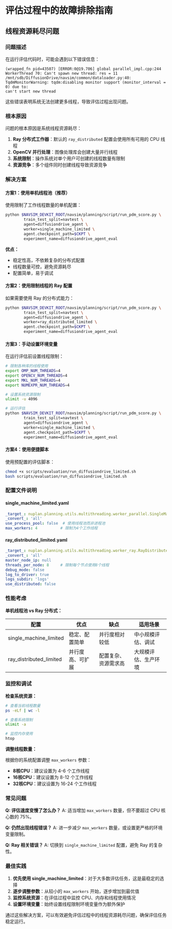 # 评估过程中的故障排除指南

## 线程资源耗尽问题

### 问题描述

在运行评估代码时，可能会遇到以下错误信息：

```
(wrapped_fn pid=43507) [ERROR:0@19.706] global parallel_impl.cpp:244 WorkerThread 70: Can't spawn new thread: res = 11
/mnt/sdb/DiffusionDrive/navsim/common/dataloader.py:40: TqdmMonitorWarning: tqdm:disabling monitor support (monitor_interval = 0) due to:
can't start new thread
```

这些错误表明系统无法创建更多线程，导致评估过程出现问题。

### 根本原因

问题的根本原因是系统线程资源耗尽：

1. **Ray 分布式工作器**：默认的 `ray_distributed` 配置会使用所有可用的 CPU 线程
2. **OpenCV 并行处理**：图像处理库会创建大量并行线程
3. **系统限制**：操作系统对单个用户可创建的线程数量有限制
4. **资源竞争**：多个组件同时创建线程导致资源竞争

### 解决方案

#### 方案1：使用单机线程池（推荐）

使用限制了工作线程数量的单机配置：

```bash
python $NAVSIM_DEVKIT_ROOT/navsim/planning/script/run_pdm_score.py \
        train_test_split=navtest \
        agent=diffusiondrive_agent \
        worker=single_machine_limited \
        agent.checkpoint_path=$CKPT \
        experiment_name=diffusiondrive_agent_eval
```

**优点：**
- 稳定性高，不依赖复杂的分布式配置
- 线程数量可控，避免资源耗尽
- 配置简单，易于调试

#### 方案2：使用限制线程的 Ray 配置

如果需要使用 Ray 的分布式能力：

```bash
python $NAVSIM_DEVKIT_ROOT/navsim/planning/script/run_pdm_score.py \
        train_test_split=navtest \
        agent=diffusiondrive_agent \
        worker=ray_distributed_limited \
        agent.checkpoint_path=$CKPT \
        experiment_name=diffusiondrive_agent_eval
```

#### 方案3：手动设置环境变量

在运行评估前设置线程限制：

```bash
# 限制各种库的线程使用
export OMP_NUM_THREADS=4
export OPENCV_NUM_THREADS=4  
export MKL_NUM_THREADS=4
export NUMEXPR_NUM_THREADS=4

# 设置系统资源限制
ulimit -u 4096

# 运行评估
python $NAVSIM_DEVKIT_ROOT/navsim/planning/script/run_pdm_score.py \
        train_test_split=navtest \
        agent=diffusiondrive_agent \
        worker=single_machine_limited \
        agent.checkpoint_path=$CKPT \
        experiment_name=diffusiondrive_agent_eval
```

#### 方案4：使用便捷脚本

使用预配置的评估脚本：

```bash
chmod +x scripts/evaluation/run_diffusiondrive_limited.sh
bash scripts/evaluation/run_diffusiondrive_limited.sh
```

### 配置文件说明

#### single_machine_limited.yaml

```yaml
_target_: nuplan.planning.utils.multithreading.worker_parallel.SingleMachineParallelExecutor
_convert_: 'all'
use_process_pool: false  # 使用线程池而非进程池
max_workers: 4          # 限制为4个工作线程
```

#### ray_distributed_limited.yaml

```yaml
_target_: nuplan.planning.utils.multithreading.worker_ray.RayDistributed
_convert_: 'all'
master_node_ip: null    
threads_per_node: 8     # 限制每个节点使用8个线程
debug_mode: false       
log_to_driver: true     
logs_subdir: 'logs'     
use_distributed: false  
```

### 性能考虑

**单机线程池 vs Ray 分布式：**

| 配置 | 优点 | 缺点 | 适用场景 |
|------|------|------|----------|
| single_machine_limited | 稳定、配置简单 | 并行度相对较低 | 中小规模评估、调试 |
| ray_distributed_limited | 并行度高、可扩展 | 配置复杂、资源需求高 | 大规模评估、生产环境 |

### 监控和调试

**检查系统资源：**

```bash
# 查看当前线程数量
ps -eLf | wc -l

# 查看系统限制
ulimit -a

# 监控内存使用
htop
```

**调整线程数量：**

根据你的系统配置调整 `max_workers` 参数：
- **8核CPU**：建议设置为 4-6 个工作线程
- **16核CPU**：建议设置为 8-12 个工作线程
- **32核CPU**：建议设置为 16-24 个工作线程

### 常见问题

**Q: 评估速度变慢了怎么办？**
A: 适当增加 `max_workers` 数量，但不要超过 CPU 核心数的 75%。

**Q: 仍然出现线程错误？**
A: 进一步减少 `max_workers` 数量，或设置更严格的环境变量限制。

**Q: Ray 相关错误？**
A: 切换到 `single_machine_limited` 配置，避免 Ray 的复杂性。

### 最佳实践

1. **优先使用 single_machine_limited**：对于大多数评估任务，这是最稳定的选择
2. **逐步调整参数**：从较小的 `max_workers` 开始，逐步增加到最优值
3. **监控系统资源**：在评估过程中监控 CPU、内存和线程使用情况
4. **设置环境变量**：始终设置线程限制环境变量作为额外保护

通过这些解决方案，可以有效避免评估过程中的线程资源耗尽问题，确保评估任务稳定运行。 
